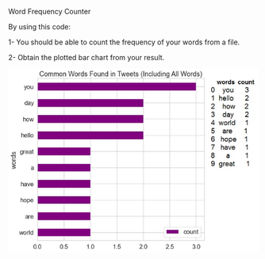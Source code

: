 Word Frequency Counter

By using this code:

1- You should be able to count the frequency of your words from a file.

2- Obtain the plotted bar chart from your result.

<img src="Word_counter.jpg">
